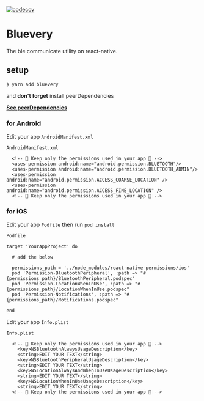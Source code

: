 [![codecov](https://codecov.io/gh/1natsu172/bluevery/branch/master/graph/badge.svg?token=YSUJFHKCW3)](https://codecov.io/gh/1natsu172/bluevery)

# Bluevery

The ble communicate utility on react-native.

## setup

```
$ yarn add bluevery
```

and **don't forget** install peerDependencies

**[See peerDependencies](./package.json)**

### for Android

Edit your app `AndroidManifest.xml`

`AndroidManifest.xml`

```
  <!-- 🚨 Keep only the permissions used in your app 🚨 -->
  <uses-permission android:name="android.permission.BLUETOOTH"/>
  <uses-permission android:name="android.permission.BLUETOOTH_ADMIN"/>
  <uses-permission android:name="android.permission.ACCESS_COARSE_LOCATION" />
  <uses-permission android:name="android.permission.ACCESS_FINE_LOCATION" />
  <!-- 🚨 Keep only the permissions used in your app 🚨 -->
```

### for iOS

Edit your app `Podfile` then run `pod install`

`Podfile`

```
target 'YourAppProject' do

  # add the below

  permissions_path = '../node_modules/react-native-permissions/ios'
  pod 'Permission-BluetoothPeripheral', :path => "#{permissions_path}/BluetoothPeripheral.podspec"
  pod 'Permission-LocationWhenInUse', :path => "#{permissions_path}/LocationWhenInUse.podspec"
  pod 'Permission-Notifications', :path => "#{permissions_path}/Notifications.podspec"

end
```

Edit your app `Info.plist`

`Info.plist`

```
  <!-- 🚨 Keep only the permissions used in your app 🚨 -->
	<key>NSBluetoothAlwaysUsageDescription</key>
	<string>EDIT YOUR TEXT</string>
	<key>NSBluetoothPeripheralUsageDescription</key>
	<string>EDIT YOUR TEXT</string>
	<key>NSLocationAlwaysAndWhenInUseUsageDescription</key>
	<string>EDIT YOUR TEXT</string>
	<key>NSLocationWhenInUseUsageDescription</key>
	<string>EDIT YOUR TEXT</string>
  <!-- 🚨 Keep only the permissions used in your app 🚨 -->
```